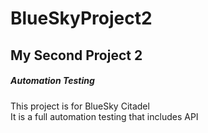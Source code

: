 # BlueSkyProject2

 ## My Second Project 2

##### Automation Testing

This project is for BlueSky Citadel  
It is a full automation testing that includes API
